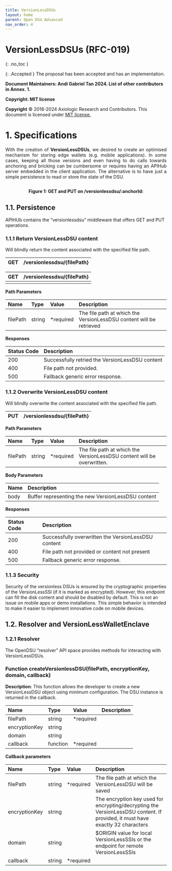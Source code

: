 ```yaml
---
title: VersionLessDSUs 
layout: home
parent: Open DSU Advanced
nav_order: 4
---
```


# VersionLessDSUs (RFC-019)
{: .no_toc }

{: .Accepted }
The proposal has been accepted and has an implementation.


**Document Maintainers: Andi Gabriel Tan 2024. List of other contributors in Annex. 1.**

**Copyright: MIT license**

 **Copyright** © 2018-2024 Axiologic Research and Contributors.
This document is licensed under [MIT license.](https://en.wikipedia.org/wiki/MIT_License)


# 1. Specifications

<p style='text-align: justify;'>With the creation of <b>VersionLessDSUs</b>, we desired to create an optimised mechanism for storing edge wallets (e.g. mobile applications). In some cases, keeping all those versions and even having to do calls towards anchoring and bricking can be cumbersome or requires having an APIHub server embedded in the client application. The alternative is to have just a simple persistence to read or store the state of the DSU.
</p>
<img alt="" align="center" src="" class="imgMain"/>

<p style="text-align:center"> <b>Figure 1: GET and PUT on /versionlessdsu/:anchorId: </b></p>

## 1.1. Persistence

APIHUb contains the “versionlessdsu” middleware that offers GET and PUT operations.

### 1.1.1 Return VersionLessDSU content

Will blindly return the content associated with the specified file path.

| **GET** | **/versionlessdsu/{filePath}** |
|:--------|:-------------------------------|


| **GET** | **/versionlessdsu/{filePath}** |
|:--------|:-------------------------------|
|         |                                |


**Path Parameters**


| **Name**        | **Type** | **Value**   | **Description**                                                                                                              |
|:----------------|:---------|:------------|:-----------------------------------------------------------------------------------------------------------------------------|
| filePath        | string   | *required   | The file path at which the VersionLessDSU content will be retrieved                                                          |

**Responses**

| **Status Code**  | **Description**                                 |
|:-----------------|:------------------------------------------------|
| 200              | Successfully retried the VersionLessDSU content |
| 400              | File path not provided.                         |
| 500              | Fallback generic error response.                |

### 1.1.2 Overwrite VersionLessDSU content

Will blindly overwrite the content associated with the specified file path.

| **PUT**  | **/versionlessdsu/{filePath}**  |
|:---------|:--------------------------------|

**Path Parameters**

| **Name**        | **Type** | **Value**   | **Description**                                                        |
|:----------------|:---------|:------------|:-----------------------------------------------------------------------|
| filePath        | string   | *required   | The file path at which the VersionLessDSU content will be overwritten. |

**Body Parameters**

| **Name** | **Description**                                    |
|:---------|:---------------------------------------------------|
| body     | Buffer representing the new VersionLessDSU content |


**Responses**


| **Status Code**  | **Description**                                     |
|:-----------------|:----------------------------------------------------|
| 200              | Successfully overwritten the VersionLessDSU content |
| 400              | File path not provided or content not present       |
| 500              | Fallback generic error response.                    |

### 1.1.3 Security

Security of the versionless DSUs is ensured by the cryptographic properties of the VersionLessSSI (if it is marked as encrypted). However, this endpoint can fill the disk content and should be disabled by default. This is not an issue on mobile apps or demo installations. This simple behavior is intended to make it easier to implement innovative code on mobile devices.

## 1.2. Resolver and VersionLessWalletEnclave

### 1.2.1 Resolver

The OpenDSU “resolver” API space provides methods for interacting with VersionLessDSUs.

### Function createVersionlessDSU(filePath, encryptionKey, domain, callback)

**Description**: This function allows the developer to create a new VersionLessDSU object using minimum configuration. The DSU instance is returned in the callback.


| **Name**         | **Type**  | **Value**  | **Description**                                                |
|:-----------------|:----------|:-----------|:---------------------------------------------------------------|
| filePath         | string    | *required  |                                                                |
| encryptionKey    | string    |            |                                                                |
| domain           | string    |            |                                                                |
| callback         | function  | *required  |                                                                |


**Callback parameters**













































| Name          | Type   | Value      | Description                                                                                                                   |
|:--------------|:-------|:-----------|:------------------------------------------------------------------------------------------------------------------------------|
| filePath      | string | *required  | The file path at which the VersionLessDSU will be saved                                                                       |
| encryptionKey | string |            | The encryption key used for encrypting/decrypting the VersionLessDSU content. If provided, it must have exactly 32 characters |
| domain        | string |            | $ORIGIN value for local VersionLessSSIs or the endpoint for remote VersionLessSSIs                                            |
| callback      | string | *required  |                                                                                                                               |

